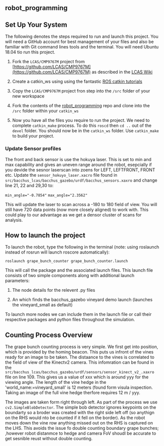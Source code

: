 ## robot_programming

## Set Up Your System

The following denotes the steps required to run and launch this project. You will need a GitHub account for best management of your files and also be familiar with Git command lines tools and the terminal. You will need Ubuntu 18.04 tio run this project.

1. Fork the `LCAS/CMP9767M` project from [https://github.com/LCAS/CMP9767M](https://github.com/LCAS/CMP9767M) as described in the [LCAS Wiki](https://github.com/LCAS/CMP9767M/wiki/Workshop-1---Introduction-and-ROS-Basics)

1. Create a catkin_ws using using the fantastic [ROS catkin tutorials](http://wiki.ros.org/catkin/Tutorials/create_a_workspace)

1. Copy the `LCAS/CMP9767M` project fron step into the `/src` folder of your new workspace

1. Fork the contents of the [robot_programming](https://github.com/garry-clawson/robot_programming) repo and clone into the `/src` folder within your `catkin_ws`

1. Now you have all the files you require to run the project. We need to complete `catkin_make` process. To do this `roscd` then `cd ..` out of the `devel` folder. You should now be in the `catkin_ws` folder.  Use `catkin_make` to build your project.


### Update Sensor profiles

The front and back sensor is use the hokuya laser. This is set to min and max capability and gives an uneven range around the robot, esepcially if you devide the sesnor laserscan into zoens for LEFT, LEFTFRONT, FRONT etc.
Update the `sensor_hokuyo_laser.xacro` file found in `src/bacchus_lcas/bacchus_gazebo/urdf/bacchus_sensors.xaxro` and change line 21, 22 and 29,30 to:

`min_angle="-0.7854"`
`max_angle="2.3562"`

This will update the laser to scan across a -180 to 180 field of view. You will still have 720 data points (now more closely aligned) to work with. This could play to our advantage as we get a densor cluster of scans for analysis.

## How to launch the project

To launch the robot, type the following in the terminal (note: using roslaunch instead of rosrun will launch roscore automatically):

`roslaunch grape_bunch_counter grape_bunch_counter.launch`

This will call the package and the associated launch files. This launch file consists of two simple components along with additional launch parameters:

1) The node details for the relevent .py files

2) An <include> which finds the bacchus_gazebo vineyard demo launch (launches the vineyard_small as default)

To launch more nodes we can include them in the launch file or call their respective packages and python files throughout the simulation.


## Counting Process Overview

The grape bunch counting process is very simple. We first get into position, which is provided by the homing beacon. This puts us infront of the vines ready for an image to be taken. The distaance to the vines is correlated to the field of view of the Kinectv2 camera. This infomration can be found in the `src/bacchus_lcas/bacchus_gazebo/urdf/sensors/sensor_kinect_v2_.xaxro` file on line 109. This gives us a value of xxx which is around yyy for the viewing angle. The length of the vine hedge in the 'world_name:=vineyard_small' is 12 meters (found form visula inspection. Taking an image of the full vine hedge therfore requires 12 m / yyy. 

The images are taken form right through left. As part of the process we use `cv2.SimpleBlobDetector`. The simple bob detector ignores keypoints on the boundarty so a broder was created with the right side left off (so anythign on the RHS would nto be counted if it fell on the border). As the robot moves down the vine row anything missed out on the RHS is captured on the LHS. This avoids the issue fo double counting boundary grape bunches; ,however robot distanmce to hedge and camera FoV shoudl be accurate to get sesnible reust without double counting.

